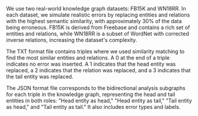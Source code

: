 We use two real-world knowledge graph datasets: FB15K and WN18RR. In each dataset, we simulate realistic errors by replacing entities and relations with the highest semantic similarity, with approximately 30\% of the data being erroneous. FB15K is derived from Freebase and contains a rich set of entities and relations, while WN18RR is a subset of WordNet with corrected inverse relations, increasing the dataset's complexity. 


The TXT format file contains triples where we used similarity matching to find the most similar entities and relations. A 0 at the end of a triple indicates no error was inserted. A 1 indicates that the head entity was replaced, a 2 indicates that the relation was replaced, and a 3 indicates that the tail entity was replaced.


The JSON format file corresponds to the bidirectional analysis subgraphs for each triple in the knowledge graph, representing the head and tail entities in both roles: "Head entity as head," "Head entity as tail," "Tail entity as head," and "Tail entity as tail." It also includes error types and labels.
